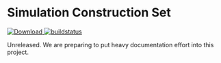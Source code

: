# Simulation Construction Set
[ ![Download](https://api.bintray.com/packages/ihmcrobotics/maven-release/simulation-construction-set/images/download.svg) ](https://bintray.com/ihmcrobotics/maven-release/simulation-construction-set/_latestVersion)
[ ![buildstatus](https://bamboo.ihmc.us/plugins/servlet/wittified/build-status/LIBS-SIMULATIONCONSTRUCTIONSET)](https://bamboo.ihmc.us/plugins/servlet/wittified/build-status/LIBS-SIMULATIONCONSTRUCTIONSET)

Unreleased. We are preparing to put heavy documentation effort into this project.
